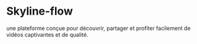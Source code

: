 # Skyline-flow
une plateforme conçue pour découvrir, partager et profiter facilement de vidéos captivantes et de qualité.
